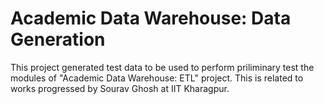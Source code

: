 # Academic Data Warehouse: Data Generation
This project generated test data to be used to perform priliminary test the modules of "Academic Data Warehouse: ETL" project. This is related to works progressed by Sourav Ghosh at IIT Kharagpur.
